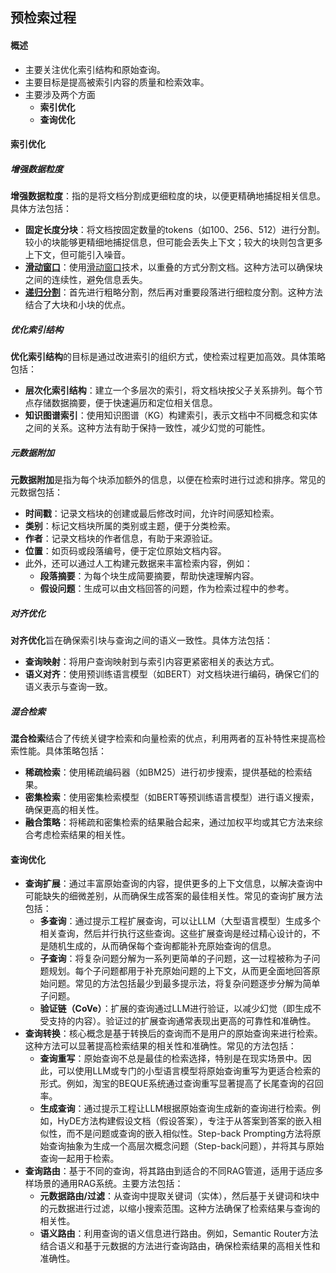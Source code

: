 ## **预检索过程**

#### 概述
- 主要关注优化索引结构和原始查询。
- 主要目标是提高被索引内容的质量和检索效率。
- 主要涉及两个方面
	- **索引优化**
	- **查询优化**

#### **索引优化**
				
##### **增强数据粒度**

**增强数据粒度**：指的是将文档分割成更细粒度的块，以便更精确地捕捉相关信息。具体方法包括：
- **固定长度分块**：将文档按固定数量的tokens（如100、256、512）进行分割。较小的块能够更精细地捕捉信息，但可能会丢失上下文；较大的块则包含更多上下文，但可能引入噪音。
- [**滑动窗口**](预检索过程/索引优化/增强数据粒度/滑动窗口.md)：使用[滑动窗口](预检索过程/索引优化/增强数据粒度/滑动窗口.md)技术，以重叠的方式分割文档。这种方法可以确保块之间的连续性，避免信息丢失。  
- [**递归分割**](预检索过程/索引优化/增强数据粒度/递归分割.md)：首先进行粗略分割，然后再对重要段落进行细粒度分割。这种方法结合了大块和小块的优点。						

##### **优化索引结构**

**优化索引结构**的目标是通过改进索引的组织方式，使检索过程更加高效。具体策略包括：

- **层次化索引结构**：建立一个多层次的索引，将文档块按父子关系排列。每个节点存储数据摘要，便于快速遍历和定位相关信息。
- **知识图谱索引**：使用知识图谱（KG）构建索引，表示文档中不同概念和实体之间的关系。这种方法有助于保持一致性，减少幻觉的可能性。

##### **元数据附加**

**元数据附加**是指为每个块添加额外的信息，以便在检索时进行过滤和排序。常见的元数据包括：
- **时间戳**：记录文档块的创建或最后修改时间，允许时间感知检索。
- **类别**：标记文档块所属的类别或主题，便于分类检索。
- **作者**：记录文档块的作者信息，有助于来源验证。
- **位置**：如页码或段落编号，便于定位原始文档内容。
- 此外，还可以通过人工构建元数据来丰富检索内容，例如：
  - **段落摘要**：为每个块生成简要摘要，帮助快速理解内容。
  - **假设问题**：生成可以由文档回答的问题，作为检索过程中的参考。
##### **对齐优化**
**对齐优化**旨在确保索引块与查询之间的语义一致性。具体方法包括：
- **查询映射**：将用户查询映射到与索引内容更紧密相关的表达方式。
- **语义对齐**：使用预训练语言模型（如BERT）对文档块进行编码，确保它们的语义表示与查询一致。
##### **混合检索**
**混合检索**结合了传统关键字检索和向量检索的优点，利用两者的互补特性来提高检索性能。具体策略包括：
- **稀疏检索**：使用稀疏编码器（如BM25）进行初步搜索，提供基础的检索结果。
- **密集检索**：使用密集检索模型（如BERT等预训练语言模型）进行语义搜索，确保更高的相关性。
- **融合策略**：将稀疏和密集检索的结果融合起来，通过加权平均或其它方法来综合考虑检索结果的相关性。

#### **查询优化**
- **查询扩展**：通过丰富原始查询的内容，提供更多的上下文信息，以解决查询中可能缺失的细微差别，从而确保生成答案的最佳相关性。常见的查询扩展方法包括：
	- **多查询**：通过提示工程扩展查询，可以让LLM（大型语言模型）生成多个相关查询，然后并行执行这些查询。这些扩展查询是经过精心设计的，不是随机生成的，从而确保每个查询都能补充原始查询的信息。
	- **子查询**：将复杂问题分解为一系列更简单的子问题，这一过程被称为子问题规划。每个子问题都用于补充原始问题的上下文，从而更全面地回答原始问题。常见的方法包括最少到最多提示法，将复杂问题逐步分解为简单子问题。
	- **验证链（CoVe）**：扩展的查询通过LLM进行验证，以减少幻觉（即生成不受支持的内容）。验证过的扩展查询通常表现出更高的可靠性和准确性。
- **查询转换**：核心概念是基于转换后的查询而不是用户的原始查询来进行检索。这种方法可以显著提高检索结果的相关性和准确性。常见的方法包括：
	- **查询重写**：原始查询不总是最佳的检索选择，特别是在现实场景中。因此，可以使用LLM或专门的小型语言模型将原始查询重写为更适合检索的形式。例如，淘宝的BEQUE系统通过查询重写显著提高了长尾查询的召回率。
	- **生成查询**：通过提示工程让LLM根据原始查询生成新的查询进行检索。例如，HyDE方法构建假设文档（假设答案），专注于从答案到答案的嵌入相似性，而不是问题或查询的嵌入相似性。Step-back Prompting方法将原始查询抽象为生成一个高层次概念问题（Step-back问题），并将其与原始查询一起用于检索。
- **查询路由**：基于不同的查询，将其路由到适合的不同RAG管道，适用于适应多样场景的通用RAG系统。主要方法包括：
	- **元数据路由/过滤**：从查询中提取关键词（实体），然后基于关键词和块中的元数据进行过滤，以缩小搜索范围。这种方法确保了检索结果与查询的相关性。
	- **语义路由**：利用查询的语义信息进行路由。例如，Semantic Router方法结合语义和基于元数据的方法进行查询路由，确保检索结果的高相关性和准确性。

